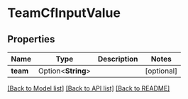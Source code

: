 # TeamCfInputValue

## Properties

Name | Type | Description | Notes
------------ | ------------- | ------------- | -------------
**team** | Option<**String**> |  | [optional]

[[Back to Model list]](../README.md#documentation-for-models) [[Back to API list]](../README.md#documentation-for-api-endpoints) [[Back to README]](../README.md)


